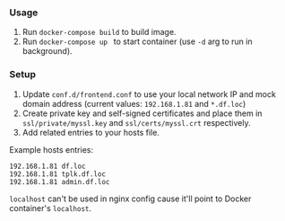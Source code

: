 ### Usage
1. Run `docker-compose build` to build image.
2. Run `docker-compose up ` to start container (use `-d` arg to run in background).

### Setup
1. Update `conf.d/frontend.conf` to use your local network IP and mock domain address (current values: `192.168.1.81` and `*.df.loc`)
2. Create private key and self-signed certificates and place them in `ssl/private/myssl.key` and `ssl/certs/myssl.crt` respectively.
3. Add related entries to your hosts file.

Example hosts entries:
```
192.168.1.81 df.loc
192.168.1.81 tplk.df.loc
192.168.1.81 admin.df.loc
```

`localhost` can't be used in nginx config cause it'll point to Docker container's `localhost`.

